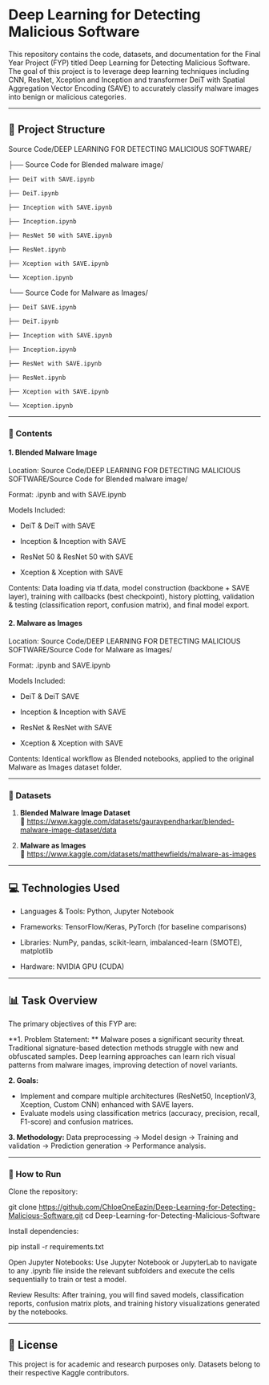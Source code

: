 # Deep Learning for Detecting Malicious Software

This repository contains the code, datasets, and documentation for the Final Year Project (FYP) titled Deep Learning for Detecting Malicious Software. The goal of this project is to leverage deep learning techniques including CNN, ResNet, Xception and Inception and transformer DeiT with Spatial Aggregation Vector Encoding (SAVE) to accurately classify malware images into benign or malicious categories.

---

## 📁 Project Structure

Source Code/DEEP LEARNING FOR DETECTING MALICIOUS SOFTWARE/

├── Source Code for Blended malware image/

    ├── DeiT with SAVE.ipynb

    ├── DeiT.ipynb

    ├── Inception with SAVE.ipynb

    ├── Inception.ipynb

    ├── ResNet 50 with SAVE.ipynb

    ├── ResNet.ipynb

    ├── Xception with SAVE.ipynb

    └── Xception.ipynb



└── Source Code for Malware as Images/

    ├── DeiT SAVE.ipynb
    
    ├── DeiT.ipynb
    
    ├── Inception with SAVE.ipynb
    
    ├── Inception.ipynb
    
    ├── ResNet with SAVE.ipynb
    
    ├── ResNet.ipynb
    
    ├── Xception with SAVE.ipynb
    
    └── Xception.ipynb

---


### 📌 Contents

#### 1. **Blended Malware Image**

Location: Source Code/DEEP LEARNING FOR DETECTING MALICIOUS SOFTWARE/Source Code for Blended malware image/

Format: <Model>.ipynb and <Model> with SAVE.ipynb

Models Included:

- DeiT & DeiT with SAVE

- Inception & Inception with SAVE

- ResNet 50 & ResNet 50 with SAVE

- Xception & Xception with SAVE

Contents: Data loading via tf.data, model construction (backbone + SAVE layer), training with callbacks (best checkpoint), history plotting, validation & testing (classification report, confusion matrix), and final model export.

#### 2. **Malware as Images**

Location: Source Code/DEEP LEARNING FOR DETECTING MALICIOUS SOFTWARE/Source Code for Malware as Images/

Format: <Model>.ipynb and <Model> SAVE.ipynb

Models Included:

- DeiT & DeiT SAVE

- Inception & Inception with SAVE

- ResNet & ResNet with SAVE

- Xception & Xception with SAVE

Contents: Identical workflow as Blended notebooks, applied to the original Malware as Images dataset folder.


---


### 📌 Datasets

1. **Blended Malware Image Dataset**  
   📎 https://www.kaggle.com/datasets/gauravpendharkar/blended-malware-image-dataset/data

2. **Malware as Images**  
   📎 https://www.kaggle.com/datasets/matthewfields/malware-as-images


---

## 💻 Technologies Used

- Languages & Tools: Python, Jupyter Notebook
  
- Frameworks: TensorFlow/Keras, PyTorch (for baseline comparisons)
  
- Libraries: NumPy, pandas, scikit-learn, imbalanced-learn (SMOTE), matplotlib
  
- Hardware: NVIDIA GPU (CUDA)

---

## 📊 Task Overview

The primary objectives of this FYP are:

**1. Problem Statement: ** Malware poses a significant security threat. Traditional signature-based detection methods struggle with new and obfuscated samples. Deep learning approaches can learn rich visual patterns from malware images, improving detection of novel variants.

**2. Goals:**
- Implement and compare multiple architectures (ResNet50, InceptionV3, Xception, Custom CNN) enhanced with SAVE layers.
- Evaluate models using classification metrics (accuracy, precision, recall, F1-score) and confusion matrices.

**3. Methodology:** Data preprocessing → Model design → Training and validation → Prediction generation → Performance analysis.

---

### 🚀 How to Run

Clone the repository:

git clone https://github.com/ChloeOneEazin/Deep-Learning-for-Detecting-Malicious-Software.git
cd Deep-Learning-for-Detecting-Malicious-Software

Install dependencies:

pip install -r requirements.txt

Open Jupyter Notebooks:
Use Jupyter Notebook or JupyterLab to navigate to any .ipynb file inside the relevant subfolders and execute the cells sequentially to train or test a model.

Review Results:
After training, you will find saved models, classification reports, confusion matrix plots, and training history visualizations generated by the notebooks.

---


## 📜 License

This project is for academic and research purposes only. Datasets belong to their respective Kaggle  contributors.
